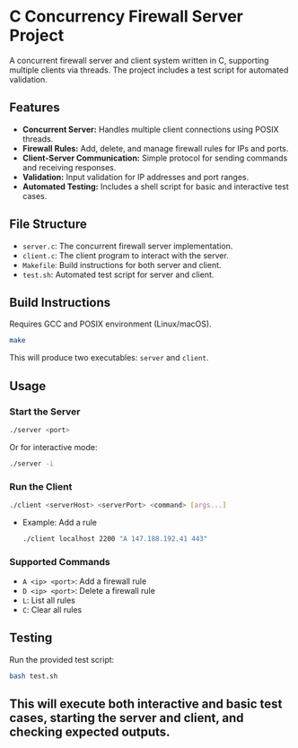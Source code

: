 # C Concurrency Firewall Server Project

A concurrent firewall server and client system written in C, supporting multiple clients via threads. The project includes a test script for automated validation.

## Features
- **Concurrent Server:** Handles multiple client connections using POSIX threads.
- **Firewall Rules:** Add, delete, and manage firewall rules for IPs and ports.
- **Client-Server Communication:** Simple protocol for sending commands and receiving responses.
- **Validation:** Input validation for IP addresses and port ranges.
- **Automated Testing:** Includes a shell script for basic and interactive test cases.

## File Structure
- `server.c`: The concurrent firewall server implementation.
- `client.c`: The client program to interact with the server.
- `Makefile`: Build instructions for both server and client.
- `test.sh`: Automated test script for server and client.

## Build Instructions
Requires GCC and POSIX environment (Linux/macOS).

```sh
make
```
This will produce two executables: `server` and `client`.

## Usage
### Start the Server
```sh
./server <port>
```
Or for interactive mode:
```sh
./server -i
```

### Run the Client
```sh
./client <serverHost> <serverPort> <command> [args...]
```
- Example: Add a rule
  ```sh
  ./client localhost 2200 "A 147.188.192.41 443"
  ```

### Supported Commands
- `A <ip> <port>`: Add a firewall rule
- `D <ip> <port>`: Delete a firewall rule
- `L`: List all rules
- `C`: Clear all rules

## Testing
Run the provided test script:
```sh
bash test.sh
```
This will execute both interactive and basic test cases, starting the server and client, and checking expected outputs.
---
